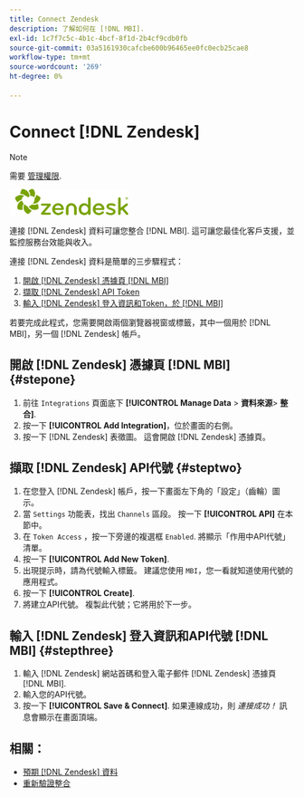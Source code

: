 ```yaml
---
title: Connect Zendesk
description: 了解如何在 [!DNL MBI].
exl-id: 1c7f7c5c-4b1c-4bcf-8f1d-2b4cf9cdb0fb
source-git-commit: 03a5161930cafcbe600b96465ee0fc0ecb25cae8
workflow-type: tm+mt
source-wordcount: '269'
ht-degree: 0%

---
```


# Connect [!DNL Zendesk]

>[!NOTE]
>
>需要 [管理權限](../../../administrator/user-management/user-management.md).

![](../../../assets/Zendesk_logo.png)

連接 [!DNL Zendesk] 資料可讓您整合 [!DNL MBI]. 這可讓您最佳化客戶支援，並監控服務台效能與收入。

連接 [!DNL Zendesk] 資料是簡單的三步驟程式：

1. [開啟 [!DNL Zendesk] 憑據頁 [!DNL MBI]](#stepone)
1. [擷取 [!DNL Zendesk] API Token](#steptwo)
1. [輸入 [!DNL Zendesk] 登入資訊和Token，於 [!DNL MBI]](#stepthree)

若要完成此程式，您需要開啟兩個瀏覽器視窗或標籤，其中一個用於 [!DNL MBI]，另一個 [!DNL Zendesk] 帳戶。

## 開啟 [!DNL Zendesk] 憑據頁 [!DNL MBI] {#stepone}

1. 前往 `Integrations` 頁面底下 **[!UICONTROL Manage Data** > **&#x200B;資料來源&#x200B;**> **整合]**.
1. 按一下 **[!UICONTROL Add Integration]**，位於畫面的右側。
1. 按一下 [!DNL Zendesk] 表徵圖。 這會開啟 [!DNL Zendesk] 憑據頁。

## 擷取 [!DNL Zendesk] API代號 {#steptwo}

1. 在您登入 [!DNL Zendesk] 帳戶，按一下畫面左下角的「設定」（齒輪）圖示。
1. 當 `Settings` 功能表，找出 `Channels` 區段。 按一下 **[!UICONTROL API]** 在本節中。
1. 在 `Token Access` ，按一下旁邊的複選框 `Enabled`. 將顯示「作用中API代號」清單。
1. 按一下 **[!UICONTROL Add New Token]**.
1. 出現提示時，請為代號輸入標籤。 建議您使用 `MBI`，您一看就知道使用代號的應用程式。
1. 按一下 **[!UICONTROL Create]**.
1. 將建立API代號。 複製此代號；它將用於下一步。

## 輸入 [!DNL Zendesk] 登入資訊和API代號 [!DNL MBI] {#stepthree}

1. 輸入 [!DNL Zendesk] 網站首碼和登入電子郵件 [!DNL Zendesk] 憑據頁 [!DNL MBI].
1. 輸入您的API代號。
1. 按一下 **[!UICONTROL Save & Connect]**. 如果連線成功，則 *連接成功！* 訊息會顯示在畫面頂端。

## 相關：

* [預期 [!DNL Zendesk] 資料](../integrations/exp-zendesk-data.md)
* [重新驗證整合](https://support.magento.com/hc/en-us/articles/360016733151)

